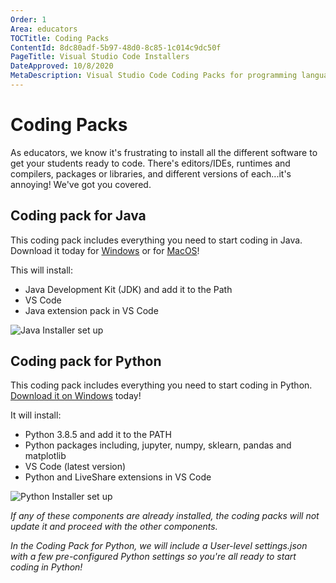 ```yaml
---
Order: 1
Area: educators
TOCTitle: Coding Packs
ContentId: 8dc80adf-5b97-48d0-8c85-1c014c9dc50f
PageTitle: Visual Studio Code Installers
DateApproved: 10/8/2020
MetaDescription: Visual Studio Code Coding Packs for programming languages such as Python and Java
---
```

# Coding Packs

As educators, we know it's frustrating to install all the different software to get your students ready to code. There's editors/IDEs, runtimes and compilers, packages or libraries, and different versions of each...it's annoying! We've got you covered.

## Coding pack for Java

This coding pack includes everything you need to start coding in Java. Download it today for [Windows](https://aka.ms/vscode-java-installer-win) or for [MacOS](https://aka.ms/vscode-java-installer-mac)!

This will install:

- Java Development Kit (JDK) and add it to the Path
- VS Code
- Java extension pack in VS Code

![Java Installer set up](images/java-installer.png)

## Coding pack for Python

This coding pack includes everything you need to start coding in Python. [Download it on Windows](https://aka.ms/coding-pack-for-python-win) today!

It will install:

- Python 3.8.5 and add it to the PATH
- Python packages including, jupyter, numpy, sklearn, pandas and matplotlib
- VS Code (latest version)
- Python and LiveShare extensions in VS Code

![Python Installer set up](images/python-installer.png)

*If any of these components are already installed, the coding packs will not update it and proceed with the other components.*

*In the Coding Pack for Python, we will include a User-level settings.json with a few pre-configured Python settings so you're all ready to start coding in Python!*
